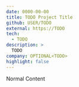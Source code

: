 ```yaml
---
date: 0000-00-00
title: TODO Project Title
github: USER/TODO
external: https://TODO
tech:
  - TODO
description: >
  TODO
company: OPTIONAL<TODO>
highlight: false
---
```


Normal Content
